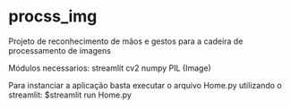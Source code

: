 # procss_img
Projeto de reconhecimento de mãos e gestos para a cadeira de processamento de imagens

Módulos necessarios:
  streamlit
  cv2
  numpy
  PIL (Image)
  
Para instanciar a aplicação basta executar o arquivo Home.py utilizando o streamlit:
  $streamlit run Home.py
